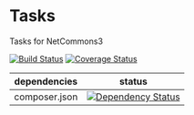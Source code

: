 Tasks
=======

Tasks for NetCommons3

[![Build Status](https://travis-ci.org/NetCommons3/Tasks.svg?branch=master)](https://travis-ci.org/NetCommons3/Tasks)
[![Coverage Status](https://img.shields.io/coveralls/NetCommons3/Tasks.svg)](https://coveralls.io/r/NetCommons3/Tasks?branch=master)

| dependencies | status |
| ------------ | ------ |
| composer.json | [![Dependency Status](https://www.versioneye.com/user/projects/579098b9321a11000daa4867/badge.svg?style=flat)](https://www.versioneye.com/user/projects/579098b9321a11000daa4867) |


